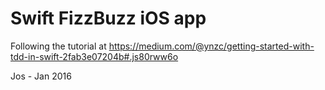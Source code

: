 # Swift FizzBuzz iOS app

Following the tutorial at
https://medium.com/@ynzc/getting-started-with-tdd-in-swift-2fab3e07204b#.js80rww6o

Jos - Jan 2016
